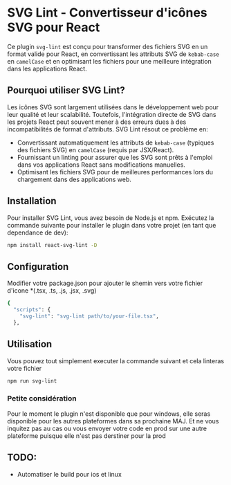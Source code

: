 # SVG Lint - Convertisseur d'icônes SVG pour React

Ce plugin `svg-lint` est conçu pour transformer des fichiers SVG en un format valide pour React, en convertissant les attributs SVG de `kebab-case` en `camelCase` et en optimisant les fichiers pour une meilleure intégration dans les applications React.


## Pourquoi utiliser SVG Lint?

Les icônes SVG sont largement utilisées dans le développement web pour leur qualité et leur scalabilité. Toutefois, l'intégration directe de SVG dans les projets React peut souvent mener à des erreurs dues à des incompatibilités de format d'attributs. SVG Lint résout ce problème en:

- Convertissant automatiquement les attributs de `kebab-case` (typiques des fichiers SVG) en `camelCase` (requis par JSX/React).
- Fournissant un linting pour assurer que les SVG sont prêts à l'emploi dans vos applications React sans modifications manuelles.
- Optimisant les fichiers SVG pour de meilleures performances lors du chargement dans des applications web.

## Installation

Pour installer SVG Lint, vous avez besoin de Node.js et npm. Exécutez la commande suivante pour installer le plugin dans votre projet (en tant que dependance de dev):

```bash
npm install react-svg-lint -D
```


## Configuration

Modifier votre package.json pour ajouter le shemin vers votre fichier d'icone *(.tsx, .ts, .js, .jsx, .svg)
```bash
{
  "scripts": {
    "svg-lint": "svg-lint path/to/your-file.tsx",
  },
```

## Utilisation
Vous pouvez tout simplement executer la commande suivant et cela linteras votre fichier

```bash
npm run svg-lint
```

### Petite considération
Pour le moment le plugin n'est disponible que pour windows, elle seras disponible pour les autres plateformes dans sa prochaine MAJ.
Et ne vous inquitez pas au cas ou vous envoyer votre code en prod sur une autre plateforme puisque elle n'est pas derstiner pour la prod


## TODO:
- Automatiser le build pour ios et linux